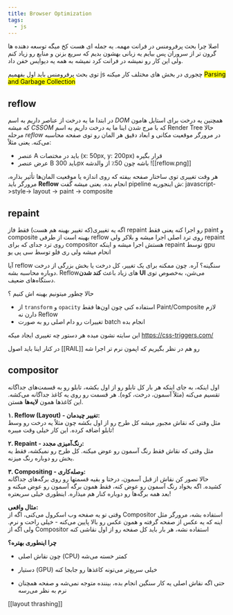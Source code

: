 ```yaml
---
title: Browser Optimization
tags:
  - js
---
```


اصلا چرا بحث پرفرومنس در فرانت مهمه. یه جمله ای هست کخ میگه توسعه دهنده ها گرون تر از سروران پس بیایم یه زبانی بهشون بدیم که سریع بزنن و منابع رو زیاد کنم ولی این کار رو نمیشه در فرانت کرد نمیشه به همه یه دیوایس خفن داد.

توی بحث پرفرومنس باید اول بفهمیم js چجوری در بخش های مختلف کار میکنه <mark>Parsing and Garbage Collection</mark>


## reflow
در ابتدا ما یه درخت از عناصر داریم به اسم *DOM* همچنین یه درخت برای استایل هامون که میشه *CSSOM* که با مرج شدن اینا ما یه درخت داریم به اسم Render Tree حالا مرحله *reflow* در مرورگر موقعیت مکانی و ابعاد دقیق هر المان رو توی صفحه محاسبه می‌کنه. یعنی مثلاً:

- عنصر A باید در مختصات (x: 50px, y: 200px) قرار بگیره
- عرض عنصر B باید 300px باشه چون 50٪ از والدشه
![[reflow.png]]

هر وقت تغییری توی ساختار صفحه بیفته که روی اندازه یا موقعیت المان‌ها تأثیر بذاره، مرورگر باید **Reflow** انجام بده. یعنی میشه گفت pipeline ش اینجوریه:
javascript->style-> layout -> paint -> composite

## repaint
اگه یه تغییری(که تغییر بهینه هم هست) فقط فاز repaint رو اجرا کنه یعنی فقط paint و composite بهینه است
از طرفی reflow روی ترد اصلی اجرا میشه و بلاکر ولی repaint روی ترد جدای که برای compositor هستش اجرا میشه و اینکه repaint توسط gpu انحام میشه ولی ری فلو توسط سی پی یو


آیا reflow سنگینه؟ آره. چون ممکنه برای یک تغییر، کل درخت یا بخش بزرگی از درخت دوباره محاسبه بشه. Reflow‌های زیاد باعث **کند شدن UI** می‌شن، به‌خصوص توی دستگاه‌های ضعیف.

حالا چطور میتونیم بهینه اش کنیم ؟
- از `transform` و `opacity` استفاده کنی چون اون‌ها فقط Paint/Composite لازم دارن نه Reflow
- تغییرات رو دام اصلی رو به صورت batch انجام بده


این سایته نشون میده هر دستور چه تغییری ایجاد میکه
https://css-triggers.com/

در کنار اینا باید اصول [[RAIL]] رو هم در نظر بگیریم که اپمون نرم تر اجرا شه


## compositor
اول اینکه، به جای اینکه هر بار کل تابلو رو از اول بکشه، تابلو رو به قسمت‌های جداگانه تقسیم می‌کنه (مثلاً آسمون، درخت، کوه). هر قسمت رو روی یه کاغذ جداگانه می‌کشه. این کاغذها همون **لایه‌ها** هستن.

**۱. Reflow (Layout) - تغییر چیدمان:**  
مثل وقتی که نقاش مجبور میشه کل طرح رو از اول بکشه چون مثلاً یه درخت رو وسط تابلو اضافه کرده. این کار خیلی وقت میبره!

**۲. Repaint - رنگ‌آمیزی مجدد:**  
مثل وقتی که نقاش فقط رنگ آسمون رو عوض میکنه. کل طرح رو نمیکشه، فقط یه بخش رو دوباره رنگ میزنه.

**۳. Compositing - وصله‌کاری:**  
حالا تصور کن نقاش از قبل آسمون، درختا و بقیه قسمتها رو روی برگه‌های جداگانه کشیده. اگه بخواد رنگ آسمون رو عوض کنه، فقط همون برگه آسمون رو عوض میکنه و بعد همه برگه‌ها رو دوباره کنار هم میذاره. اینطوری خیلی سریعتره!

**مثال واقعی:**  
وقتی تو یه صفحه وب اسکرول می‌کنی، اگه از Compositor استفاده بشه، مرورگر مثل اینه که یه عکس از صفحه گرفته و همون عکس رو بالا پایین می‌کنه - خیلی راحت و نرم. ولی اگه از Compositor استفاده نشه، هر بار باید کل صفحه رو از اول نقاشی کنه

**چرا اینطوری بهتره؟**

- چون نقاش اصلی (CPU) کمتر خسته می‌شه
    
- دستیار (GPU) خیلی سریع‌تر می‌تونه کاغذها رو جابجا کنه
    
- حتی اگه نقاش اصلی یه کار سنگین انجام بده، بیننده متوجه نمی‌شه و صفحه همچنان نرم به نظر می‌رسه

[[layout thrashing]]


